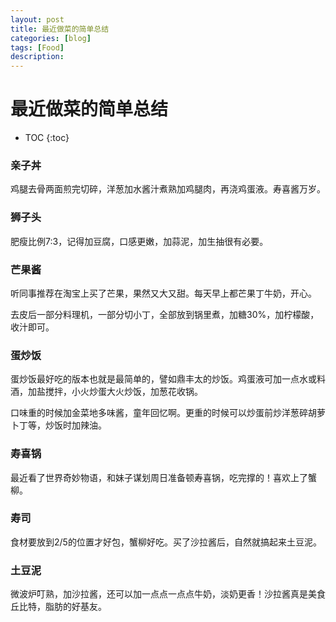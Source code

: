 ```yaml
---
layout: post
title: 最近做菜的简单总结
categories: [blog]
tags: [Food] 
description:
---
```


# 最近做菜的简单总结

* TOC
{:toc}

### 亲子丼

鸡腿去骨两面煎完切碎，洋葱加水酱汁煮熟加鸡腿肉，再浇鸡蛋液。寿喜酱万岁。

### 狮子头

肥瘦比例7:3，记得加豆腐，口感更嫩，加蒜泥，加生抽很有必要。

### 芒果酱

听同事推荐在淘宝上买了芒果，果然又大又甜。每天早上都芒果丁牛奶，开心。

去皮后一部分料理机，一部分切小丁，全部放到锅里煮，加糖30%，加柠檬酸，收汁即可。

### 蛋炒饭

蛋炒饭最好吃的版本也就是最简单的，譬如鼎丰太的炒饭。鸡蛋液可加一点水或料酒，加盐搅拌，小火炒蛋大火炒饭，加葱花收锅。

口味重的时候加金菜地多味酱，童年回忆啊。更重的时候可以炒蛋前炒洋葱碎胡萝卜丁等，炒饭时加辣油。

### 寿喜锅

最近看了世界奇妙物语，和妹子谋划周日准备顿寿喜锅，吃完撑的！喜欢上了蟹柳。

### 寿司

食材要放到2/5的位置才好包，蟹柳好吃。买了沙拉酱后，自然就搞起来土豆泥。

### 土豆泥

微波炉叮熟，加沙拉酱，还可以加一点点一点点牛奶，淡奶更香！沙拉酱真是美食丘比特，脂肪的好基友。

